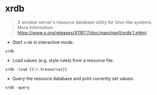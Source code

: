 # xrdb

> X window server's resource database utility for Unix-like systems.
> More information: https://www.x.org/releases/X11R7.7/doc/man/man1/xrdb.1.xhtml

- Start `xrdb` in interactive mode:

`xrdb`

- Load values (e.g. style rules) from a resource file:

`xrdb -load {{~/.Xresources}}`

- Query the resource database and print currently set values:

`xrdb -query`
